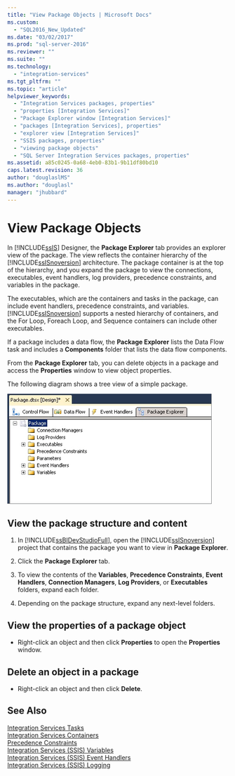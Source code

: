 ```yaml
---
title: "View Package Objects | Microsoft Docs"
ms.custom: 
  - "SQL2016_New_Updated"
ms.date: "03/02/2017"
ms.prod: "sql-server-2016"
ms.reviewer: ""
ms.suite: ""
ms.technology: 
  - "integration-services"
ms.tgt_pltfrm: ""
ms.topic: "article"
helpviewer_keywords: 
  - "Integration Services packages, properties"
  - "properties [Integration Services]"
  - "Package Explorer window [Integration Services]"
  - "packages [Integration Services], properties"
  - "explorer view [Integration Services]"
  - "SSIS packages, properties"
  - "viewing package objects"
  - "SQL Server Integration Services packages, properties"
ms.assetid: a85c0245-0a68-4eb0-83b1-9b11df80bd10
caps.latest.revision: 36
author: "douglaslMS"
ms.author: "douglasl"
manager: "jhubbard"
---
```

# View Package Objects
  In [!INCLUDE[ssIS](../includes/ssis-md.md)] Designer, the **Package Explorer** tab provides an explorer view of the package. The view reflects the container hierarchy of the [!INCLUDE[ssISnoversion](../includes/ssisnoversion-md.md)] architecture. The package container is at the top of the hierarchy, and you expand the package to view the connections, executables, event handlers, log providers, precedence constraints, and variables in the package.  
  
 The executables, which are the containers and tasks in the package, can include event handlers, precedence constraints, and variables. [!INCLUDE[ssISnoversion](../includes/ssisnoversion-md.md)] supports a nested hierarchy of containers, and the For Loop, Foreach Loop, and Sequence containers can include other executables.  
  
 If a package includes a data flow, the **Package Explorer** lists the Data Flow task and includes a **Components** folder that lists the data flow components.  
  
 From the **Package Explorer** tab, you can delete objects in a package and access the **Properties** window to view object properties.  
  
 The following diagram shows a tree view of a simple package.  
  
 ![Screenshot of the Package Explorer tab](../integration-services/media/packageexplorer.gif "Screenshot of the Package Explorer tab")  
  
## View the package structure and content  
  
1.  In [!INCLUDE[ssBIDevStudioFull](../includes/ssbidevstudiofull-md.md)], open the [!INCLUDE[ssISnoversion](../includes/ssisnoversion-md.md)] project that contains the package you want to view in **Package Explorer**.  
  
2.  Click the **Package Explorer** tab.  
  
3.  To view the contents of the **Variables**, **Precedence Constraints**, **Event Handlers**, **Connection Managers**, **Log Providers**, or **Executables** folders, expand each folder.  
  
4.  Depending on the package structure, expand any next-level folders.  
  
## View the properties of a package object
  
-   Right-click an object and then click **Properties** to open the **Properties** window.  
  
## Delete an object in a package  
  
-   Right-click an object and then click **Delete**. 
 
## See Also  
 [Integration Services Tasks](../integration-services/control-flow/integration-services-tasks.md)   
 [Integration Services Containers](../integration-services/control-flow/integration-services-containers.md)   
 [Precedence Constraints](../integration-services/control-flow/precedence-constraints.md)   
 [Integration Services &#40;SSIS&#41; Variables](../integration-services/integration-services-ssis-variables.md)   
 [Integration Services &#40;SSIS&#41; Event Handlers](../integration-services/integration-services-ssis-event-handlers.md)   
 [Integration Services &#40;SSIS&#41; Logging](../integration-services/performance/integration-services-ssis-logging.md)  
  
  